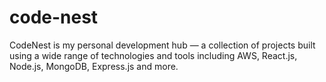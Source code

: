# code-nest
CodeNest is my personal development hub — a collection of projects built using a wide range of technologies and tools including AWS, React.js, Node.js, MongoDB, Express.js and more.

